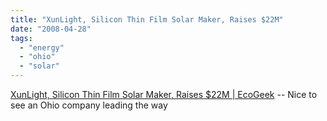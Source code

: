```yaml
---
title: "XunLight, Silicon Thin Film Solar Maker, Raises $22M"
date: "2008-04-28"
tags: 
  - "energy"
  - "ohio"
  - "solar"
---
```


[XunLight, Silicon Thin Film Solar Maker, Raises $22M | EcoGeek](http://www.ecogeek.org/content/view/1585/) -- Nice to see an Ohio company leading the way
